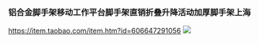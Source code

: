 ### 铝合金脚手架移动工作平台脚手架直销折叠升降活动加厚脚手架上海
https://item.taobao.com/item.htm?id=606647291056
![](https://img.alicdn.com/imgextra/i2/51267316/O1CN01S8vZY323umBUwtS31_!!51267316.jpg)
